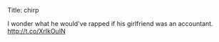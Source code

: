 Title: chirp

I wonder what he would've rapped if his girlfriend was an accountant. <a href="http://t.co/XrIkOuIN">http://t.co/XrIkOuIN</a>
